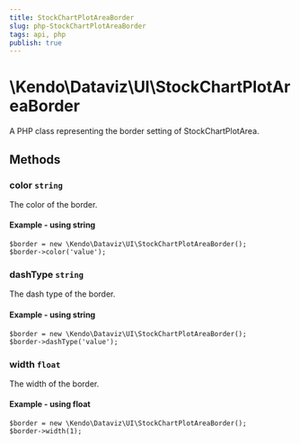 ```yaml
---
title: StockChartPlotAreaBorder
slug: php-StockChartPlotAreaBorder
tags: api, php
publish: true
---
```


# \Kendo\Dataviz\UI\StockChartPlotAreaBorder

A PHP class representing the border setting of StockChartPlotArea.


## Methods

### color `string`

The color of the border.


#### Example - using string
    $border = new \Kendo\Dataviz\UI\StockChartPlotAreaBorder();
    $border->color('value');

### dashType `string`

The dash type of the border.


#### Example - using string
    $border = new \Kendo\Dataviz\UI\StockChartPlotAreaBorder();
    $border->dashType('value');

### width `float`

The width of the border.


#### Example - using float
    $border = new \Kendo\Dataviz\UI\StockChartPlotAreaBorder();
    $border->width(1);


